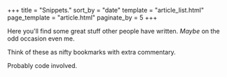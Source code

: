+++
title = "Snippets."
sort_by = "date"
template = "article_list.html"
page_template = "article.html"
paginate_by = 5
+++

Here you'll find some great stuff other people have written. *Maybe* on the odd occasion even me.

Think of these as nifty bookmarks with extra commentary. 

Probably code involved.
